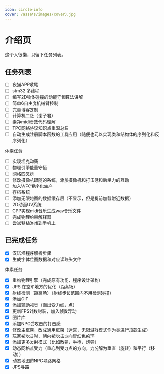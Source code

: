 ```yaml
---
icon: circle-info
cover: /assets/images/cover3.jpg
---
```


# 介绍页

这个人很懒，只留下任务列表。

## 任务列表

- [ ] 夜猫APP收尾
- [ ] stm32 多线程
- [ ] 编写2D物体碰撞的动能守恒算法讲解
- [ ] 简单6自由度机械臂控制
- [ ] 完善博客定制
- [ ] 计算机二级（谢子君）
- [ ] 素净midi音效代码理解
- [ ] TPC网络协议知识点重温总结
- [ ] 自动生成注册脚本函数的工具应用（随便也可以实现类和结构体的序列化和反序列化）

体素任务

- [ ] 实现坦克动荡
- [ ] 物理引擎能量守恒
- [ ] 网格四叉树
- [ ] 修改摄像机跟随的系统，添加摄像机和打击感和后坐力的互动
- [ ] 加入WFC程序化生产
- [ ] 存档系统
- [ ] 添加无限地图的数据缓存层（不显示，但是提前加载附近数据）
- [ ] 2D动画UV系统
- [ ] CPP实现midi音乐生成wav音乐文件
- [ ] 完成物理约束解释器
- [ ] 尝试移植游戏到手机上

## 已完成任务

- [X] 汉诺塔程序解析步骤
- [X] 生成字体位图数据和对应读取头文件

体素任务

- [X] 重构物理引擎（完成原有功能，程序设计架构）
- [X] JPS 在空旷地方的优化（距离场）
- [X] 射线检测（距离场）（射线步长范围内不用检测碰撞）
- [X] 添加GIF
- [X] 添加辅助视觉（画出受力线，点）
- [X] 更新FPS计数封装，加入帧数浮动
- [X] 图片库
- [X] 添加NPC受攻击的打击感
- [X] 修改主框架，改成通用框架（迷宫，无限游戏模式作为类进行加载生成）
- [X] 玩家被攻击时，朝向被攻击方向冒红色的环
- [X] 添加更多发射模式（比如散弹，手枪，炮弹）
- [X] 动态网格点受力（重心到受力点的方向，力分解为垂直（旋转）和平行（移动））
- [X] 动态地图的NPC寻路网格
- [X] JPS寻路
